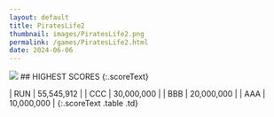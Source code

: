 ```yaml
---
layout: default
title: PiratesLife2
thumbnail: images/PiratesLife2.png
permalink: /games/PiratesLife2.html
date: 2024-06-06
---
```


<img src="../images/PiratesLife2.png" class="gameThumbnail img-fluid mx-auto align-middle">
## HIGHEST SCORES
{:.scoreText}

| RUN | 55,545,912 | 
| CCC | 30,000,000 | 
| BBB | 20,000,000 | 
| AAA | 10,000,000 | 
{:.scoreText .table .td}
